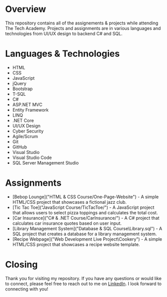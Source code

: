 # Overview
This repository contains all of the assignements &amp; projects while attending The Tech Academy. Projects and assignments are in various languages and technologies from UI/UX design to backend C# and SQL.

# Languages & Technologies
- HTML
- CSS
- JavaScript
- jQuery
- Bootstrap
- T-SQL
- C#
- ASP.NET MVC
- Entity Framework
- LINQ
- .NET Core
- UI/UX Design
- Cyber Security
- Agile/Scrum
- Git
- GitHub
- Visual Studio
- Visual Studio Code
- SQL Server Management Studio

# Assignments
- [Bebop Lounge]("HTML & CSS Course/One-Page-Website") - A simple HTML/CSS project that showcases a fictional jazz club.
- [Tic Tac Toe]("JavaScript Course/TicTacToe/") - A JavaScript project that allows users to select pizza toppings and calculates the total cost.
- [Car Insurance]("C# & .NET Course/CarInsurance/") - A C# project that calculates car insurance quotes based on user input.
- [Library Management System]("Database & SQL Course\Library.sql") - A SQL project that creates a database for a library management system.
- [Recipe Webpage]("Web Development Live Project\Cookery") - A simple HTML/CSS project that showcases a recipe website template.

# Closing
Thank you for visiting my repository. If you have any questions or would like to connect, please feel free to reach out to me on [LinkedIn](https://www.linkedin.com/in/asanderson94/). I look forward to connecting with you!